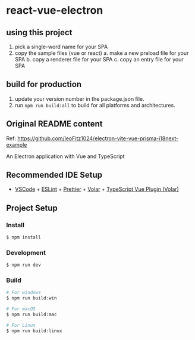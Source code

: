 # react-vue-electron

## using this project

1. pick a single-word name for your SPA
2. copy the sample files (vue or react)
  a. make a new preload file for your SPA
  b. copy a renderer file for your SPA
  c. copy an entry file for your SPA

## build for production

1. update your version number in the package.json file.
2. run `npm run build:all` to build for all platforms and architectures.

## Original README content

Ref: https://github.com/leoFitz1024/electron-vite-vue-prisma-i18next-example

An Electron application with Vue and TypeScript

## Recommended IDE Setup

- [VSCode](https://code.visualstudio.com/) + [ESLint](https://marketplace.visualstudio.com/items?itemName=dbaeumer.vscode-eslint) + [Prettier](https://marketplace.visualstudio.com/items?itemName=esbenp.prettier-vscode) + [Volar](https://marketplace.visualstudio.com/items?itemName=Vue.volar) + [TypeScript Vue Plugin (Volar)](https://marketplace.visualstudio.com/items?itemName=Vue.vscode-typescript-vue-plugin)

## Project Setup

### Install

```bash
$ npm install
```

### Development

```bash
$ npm run dev
```

### Build

```bash
# For windows
$ npm run build:win

# For macOS
$ npm run build:mac

# For Linux
$ npm run build:linux
```
